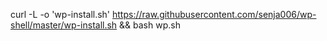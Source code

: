 curl -L -o 'wp-install.sh' https://raw.githubusercontent.com/senja006/wp-shell/master/wp-install.sh && bash wp.sh